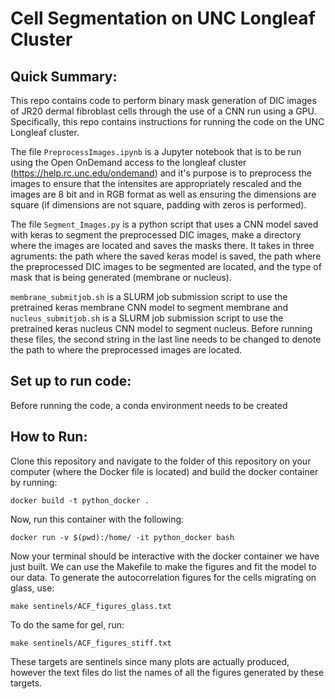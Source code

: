Cell Segmentation on UNC Longleaf Cluster
================
## Quick Summary:
This repo contains code to perform binary mask generation of DIC images of JR20 dermal fibroblast cells through the use of a CNN run using a GPU. Specifically, this repo contains instructions for running the code on the UNC Longleaf cluster. 

The file `PreprocessImages.ipynb` is a Jupyter notebook that is to be run using the Open OnDemand access to the longleaf cluster (<https://help.rc.unc.edu/ondemand>) and it's purpose is to preprocess the images to ensure that the intensites are appropriately rescaled and the images are 8 bit and in RGB format as well as ensuring the dimensions are square (if dimensions are not square, padding with zeros is performed).

The file `Segment_Images.py` is a python script that uses a CNN model saved with keras to segment the preprocessed DIC images, make a directory where the images are located and saves the masks there. It takes in three agruments: the path where the saved keras model is saved, the path where the preprocessed DIC images to be segmented are located, and the type of mask that is being generated (membrane or nucleus).

`membrane_submitjob.sh` is a SLURM job submission script to use the pretrained keras membrane CNN model to segment membrane and `nucleus_submitjob.sh` is a SLURM job submission script to use the pretrained keras nucleus CNN model to segment nucleus. Before running these files, the second string in the last line needs to be changed to denote the path to where the preprocessed images are located.

## Set up to run code:
Before running the code, a conda environment needs to be created

## How to Run:
Clone this repository and navigate to the folder of this repository on your computer (where the Docker file is located) and build the docker container by running:

```
docker build -t python_docker .
```

Now, run this container with the following: 

```
docker run -v $(pwd):/home/ -it python_docker bash
```

Now your terminal should be interactive with the docker container we have just built. We can use the Makefile to make the figures and fit the model to our data. To generate the autocorrelation figures for the cells migrating on glass, use:

```
make sentinels/ACF_figures_glass.txt
```

To do the same for gel, run:

```
make sentinels/ACF_figures_stiff.txt
```

These targets are sentinels since many plots are actually produced, however the text files do list the names of all the figures generated by these targets.